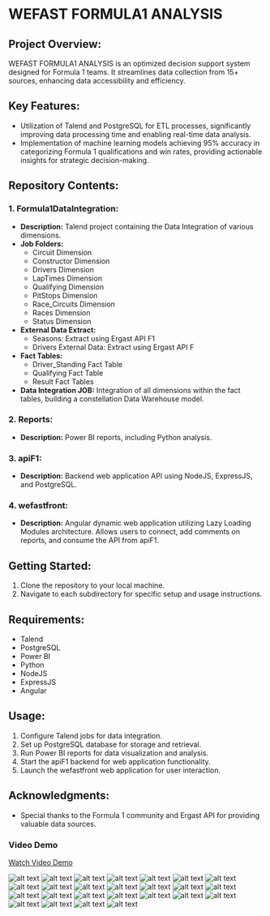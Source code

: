 # WEFAST FORMULA1 ANALYSIS

## Project Overview:
WEFAST FORMULA1 ANALYSIS is an optimized decision support system designed for Formula 1 teams. It streamlines data collection from 15+ sources, enhancing data accessibility and efficiency.

## Key Features:
- Utilization of Talend and PostgreSQL for ETL processes, significantly improving data processing time and enabling real-time data analysis.
- Implementation of machine learning models achieving 95% accuracy in categorizing Formula 1 qualifications and win rates, providing actionable insights for strategic decision-making.

## Repository Contents:

### 1. Formula1DataIntegration:
- **Description:** Talend project containing the Data Integration of various dimensions.
- **Job Folders:**
  - Circuit Dimension
  - Constructor Dimension
  - Drivers Dimension
  - LapTimes Dimension
  - Qualifying Dimension
  - PitStops Dimension
  - Race_Circuits Dimension
  - Races Dimension
  - Status Dimension
- **External Data Extract:**
  - Seasons: Extract using Ergast API F1
  - Drivers External Data: Extract using Ergast API F
- **Fact Tables:**
  - Driver_Standing Fact Table
  - Qualifying Fact Table
  - Result Fact Tables
- **Data Integration JOB:** Integration of all dimensions within the fact tables, building a constellation Data Warehouse model.

### 2. Reports:
- **Description:** Power BI reports, including Python analysis.

### 3. apiF1:
- **Description:** Backend web application API using NodeJS, ExpressJS, and PostgreSQL.

### 4. wefastfront:
- **Description:** Angular dynamic web application utilizing Lazy Loading Modules architecture. Allows users to connect, add comments on reports, and consume the API from apiF1.

## Getting Started:
1. Clone the repository to your local machine.
2. Navigate to each subdirectory for specific setup and usage instructions.

## Requirements:
- Talend
- PostgreSQL
- Power BI
- Python
- NodeJS
- ExpressJS
- Angular

## Usage:
1. Configure Talend jobs for data integration.
2. Set up PostgreSQL database for storage and retrieval.
3. Run Power BI reports for data visualization and analysis.
4. Start the apiF1 backend for web application functionality.
5. Launch the wefastfront web application for user interaction.

## Acknowledgments:
- Special thanks to the Formula 1 community and Ergast API for providing valuable data sources.

### Video Demo

[Watch Video Demo](https://drive.google.com/file/d/1F7tFp7naJQAZeQhvz3BJqcaET4pk3nZs/view?usp=sharing)

![alt text](https://github.com/WassimSlim21/WefastReports/blob/master/0.jpg)
![alt text](https://github.com/WassimSlim21/WefastReports/blob/master/00.jpg)
![alt text](https://github.com/WassimSlim21/WefastReports/blob/master/01.jpg)
![alt text](https://github.com/WassimSlim21/WefastReports/blob/master/02.jpg)
![alt text](https://github.com/WassimSlim21/WefastReports/blob/master/1.jpg)
![alt text](https://github.com/WassimSlim21/WefastReports/blob/master/2.jpg)
![alt text](https://github.com/WassimSlim21/WefastReports/blob/master/3.jpg)
![alt text](https://github.com/WassimSlim21/WefastReports/blob/master/4.jpg)
![alt text](https://github.com/WassimSlim21/WefastReports/blob/master/5.jpg)
![alt text](https://github.com/WassimSlim21/WefastReports/blob/master/6.jpg)
![alt text](https://github.com/WassimSlim21/WefastReports/blob/master/7.jpg)
![alt text](https://github.com/WassimSlim21/WefastReports/blob/master/8.jpg)
![alt text](https://github.com/WassimSlim21/WefastReports/blob/master/9.jpg)
![alt text](https://github.com/WassimSlim21/WefastReports/blob/master/10.jpg)
![alt text](https://github.com/WassimSlim21/WefastReports/blob/master/11.jpg)
![alt text](https://github.com/WassimSlim21/WefastReports/blob/master/12.jpg)
![alt text](https://github.com/WassimSlim21/WefastReports/blob/master/13.jpg)
![alt text](https://github.com/WassimSlim21/WefastReports/blob/master/14.jpg)
![alt text](https://github.com/WassimSlim21/WefastReports/blob/master/15.jpg)
![alt text](https://github.com/WassimSlim21/WefastReports/blob/master/16.jpg)
![alt text](https://github.com/WassimSlim21/WefastReports/blob/master/17.jpg)
![alt text](https://github.com/WassimSlim21/WefastReports/blob/master/18.jpg)
![alt text](https://github.com/WassimSlim21/WefastReports/blob/master/19.jpg)
![alt text](https://github.com/WassimSlim21/WefastReports/blob/master/20.jpg)
![alt text](https://github.com/WassimSlim21/WefastReports/blob/master/21.jpg)


